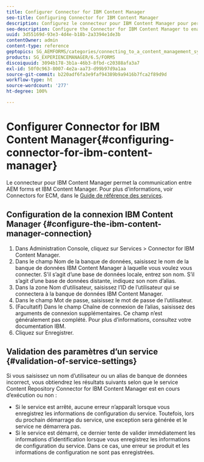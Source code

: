 ```yaml
---
title: Configurer Connector for IBM Content Manager
seo-title: Configuring Connector for IBM Content Manager
description: Configurez le connecteur pour IBM Content Manager pour permettre la communication entre AEM Forms et IBM Content Manager.
seo-description: Configure the Connector for IBM Content Manager to enable communication between AEM forms and IBM Content Manager.
uuid: 3d55169d-93e3-4d4e-b18b-2a3394e1de3b
contentOwner: admin
content-type: reference
geptopics: SG_AEMFORMS/categories/connecting_to_a_content_management_system
products: SG_EXPERIENCEMANAGER/6.5/FORMS
discoiquuid: 3094b178-3b1a-46b3-8fbd-c20388afa3a7
exl-id: 50f0c963-8007-4e2a-aa73-d99b97d9a1aa
source-git-commit: b220adf6fa3e9faf94389b9a9416b7fca2f89d9d
workflow-type: ht
source-wordcount: '277'
ht-degree: 100%

---
```


# Configurer Connector for IBM Content Manager{#configuring-connector-for-ibm-content-manager}

Le connecteur pour IBM Content Manager permet la communication entre AEM forms et IBM Content Manager. Pour plus d’informations, voir Connectors for ECM, dans le [Guide de référence des services](https://help.adobe.com/fr_FR/livecycle/11.0/Services/index.html).

## Configuration de la connexion IBM Content Manager {#configure-the-ibm-content-manager-connection}

1. Dans Administration Console, cliquez sur Services > Connector for IBM Content Manager.
1. Dans le champ Nom de la banque de données, saisissez le nom de la banque de données IBM Content Manager à laquelle vous voulez vous connecter. S’il s’agit d’une base de données locale, entrez son nom. S’il s’agit d’une base de données distante, indiquez son nom d’alias.
1. Dans la zone Nom d’utilisateur, saisissez l’ID de l’utilisateur qui se connectera à la banque de données IBM Content Manager.
1. Dans le champ Mot de passe, saisissez le mot de passe de l’utilisateur.
1. (Facultatif) Dans le champ Chaîne de connexion de l’alias, saisissez des arguments de connexion supplémentaires. Ce champ n’est généralement pas complété. Pour plus d’informations, consultez votre documentation IBM.
1. Cliquez sur Enregistrer.

## Validation des paramètres d’un service {#validation-of-service-settings}

Si vous saisissez un nom d’utilisateur ou un alias de banque de données incorrect, vous obtiendrez les résultats suivants selon que le service Content Repository Connector for IBM Content Manager est en cours d’exécution ou non :

* Si le service est arrêté, aucune erreur n’apparaît lorsque vous enregistrez les informations de configuration du service. Toutefois, lors du prochain démarrage du service, une exception sera générée et le service ne démarrera pas.
* Si le service est démarré, ce dernier tente de valider immédiatement les informations d’identification lorsque vous enregistrez les informations de configuration du service. Dans ce cas, une erreur se produit et les informations de configuration ne sont pas enregistrées.

